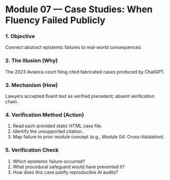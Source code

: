 # Module 07 — Case Studies: When Fluency Failed Publicly

### 1. Objective
Connect abstract epistemic failures to real-world consequences.

### 2. The Illusion (Why)
The 2023 Avianca court filing cited fabricated cases produced by ChatGPT.

### 3. Mechanism (How)
Lawyers accepted fluent text as verified precedent; absent verification chain.

### 4. Verification Method (Action)
1. Read each provided static HTML case file.
2. Identify the unsupported citation.
3. Map failure to prior module concept (e.g., Module 04: Cross-Validation).

### 5. Verification Check
1. Which epistemic failure occurred?
2. What procedural safeguard would have prevented it?
3. How does this case justify reproducible AI audits?
